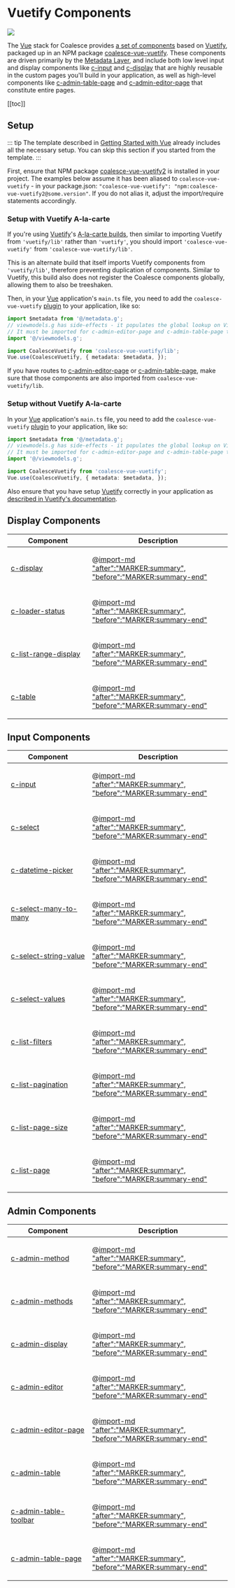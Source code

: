 # Vuetify Components

<!-- MARKER:summary -->

[![](https://img.shields.io/npm/v/coalesce-vue-vuetify2/dev?color=42b883&label=coalesce-vue-vuetify2%40dev)](https://www.npmjs.com/package/coalesce-vue-vuetify2)

The [Vue](https://vuejs.org/) stack for Coalesce provides [a set of components](/stacks/vue/coalesce-vue-vuetify/overview.md) based on [Vuetify](https://vuetifyjs.com/), packaged up in an NPM package [coalesce-vue-vuetify](https://www.npmjs.com/package/coalesce-vue-vuetify). These components are driven primarily by the [Metadata Layer](/stacks/vue/layers/metadata.md), and include both low level input and display components like [c-input](/stacks/vue/coalesce-vue-vuetify/components/c-input.md) and [c-display](/stacks/vue/coalesce-vue-vuetify/components/c-display.md) that are highly reusable in the custom pages you'll build in your application, as well as high-level components like [c-admin-table-page](/stacks/vue/coalesce-vue-vuetify/components/c-admin-table-page.md) and [c-admin-editor-page](/stacks/vue/coalesce-vue-vuetify/components/c-admin-editor-page.md) that constitute entire pages. 

<!-- MARKER:summary-end -->

[[toc]]

## Setup

::: tip
The template described in [Getting Started with Vue](/stacks/vue/getting-started.md) already includes all the necessary setup. You can skip this section if you started from the template.
:::

First, ensure that NPM package [coalesce-vue-vuetify2](https://www.npmjs.com/package/coalesce-vue-vuetify2) is installed in your project. The examples below assume it has been aliased to `coalesce-vue-vuetify` - in your package.json: `"coalesce-vue-vuetify": "npm:coalesce-vue-vuetify2@some.version"`. If you do not alias it, adjust the import/require statements accordingly.

### Setup with Vuetify A-la-carte
If you're using [Vuetify](https://vuetifyjs.com/)'s [A-la-carte builds](https://vuetifyjs.com/en/customization/a-la-carte/), then similar to importing Vuetify from `'vuetify/lib'` rather than `'vuetify'`, you should import `'coalesce-vue-vuetify'` from `'coalesce-vue-vuetify/lib'`. 

This is an alternate build that itself imports Vuetify components from `'vuetify/lib'`, therefore preventing duplication of components. Similar to Vuetify, this build also does not register the Coalesce components globally, allowing them to also be treeshaken.

<CodeTabs name="vue-bundler">
<template #vue-cli>

Install `unplugin-vue-components`, and add the following configuration to `vue.config.js`:

``` ts
// vue.config.js
configureWebpack: {
  plugins: [
    require('unplugin-vue-components/webpack')({
      dts: false,
      resolvers: [
        // If VuetifyResolver is used, `vuetify-loader` + `vue-cli-plugin-vuetify` can be uninstalled.
        require('unplugin-vue-components/resolvers').VuetifyResolver(),
        require('coalesce-vue-vuetify/lib/build').CoalesceVuetifyResolver(),
      ],
    }),
  ],
}
```

</template>
<template #vite>

Install `unplugin-vue-components`, and add it to your `vite.config.ts`:

``` ts
// vite.config.js
import Components from "unplugin-vue-components/vite";
import { VuetifyResolver } from "unplugin-vue-components/resolvers";
import { CoalesceVuetifyResolver } from "coalesce-vue-vuetify/lib/build";

// defineConfig
plugins: [
  // createVuePlugin(), etc...
  Components({
    dts: false,
    resolvers: [VuetifyResolver(), CoalesceVuetifyResolver()],
  }),
]
```

</template>
</CodeTabs>

Then, in your [Vue](https://vuejs.org/) application's ``main.ts`` file, you need to add the ``coalesce-vue-vuetify`` [plugin](https://vuejs.org/v2/guide/plugins.html) to your application, like so:

``` ts
import $metadata from '@/metadata.g';
// viewmodels.g has side-effects - it populates the global lookup on ViewModel and ListViewModel. 
// It must be imported for c-admin-editor-page and c-admin-table-page to work correctly.
import '@/viewmodels.g';

import CoalesceVuetify from 'coalesce-vue-vuetify/lib';
Vue.use(CoalesceVuetify, { metadata: $metadata, });
```

If you have routes to [c-admin-editor-page](./components/c-admin-editor-page.md) or [c-admin-table-page](./components/c-admin-table-page.md), make sure that those components are also imported from `coalesce-vue-vuetify/lib`.


### Setup without Vuetify A-la-carte

In your [Vue](https://vuejs.org/) application's ``main.ts`` file, you need to add the ``coalesce-vue-vuetify`` [plugin](https://vuejs.org/v2/guide/plugins.html) to your application, like so:

``` ts
import $metadata from '@/metadata.g';
// viewmodels.g has side-effects - it populates the global lookup on ViewModel and ListViewModel. 
// It must be imported for c-admin-editor-page and c-admin-table-page to work correctly.
import '@/viewmodels.g';

import CoalesceVuetify from 'coalesce-vue-vuetify';
Vue.use(CoalesceVuetify, { metadata: $metadata, });
```

Also ensure that you have setup [Vuetify](https://vuetifyjs.com/) correctly in your application as [described in Vuetify's documentation](https://vuetifyjs.com/en/getting-started/quick-start/).




## Display Components

<table>
<thead><tr><th width="170px">Component</th><th>Description</th></tr></thead>
<tr><td>

[c-display](./components/c-display.md)
</td>
<td> 

@[import-md "after":"MARKER:summary", "before":"MARKER:summary-end"](./components/c-display.md) 
</td></tr>
<tr><td>

[c-loader-status](./components/c-loader-status.md)
</td>
<td> 

@[import-md "after":"MARKER:summary", "before":"MARKER:summary-end"](./components/c-loader-status.md) 
</td></tr>
<tr><td>

[c-list-range-display](./components/c-list-range-display.md)
</td>
<td> 

@[import-md "after":"MARKER:summary", "before":"MARKER:summary-end"](./components/c-list-range-display.md) 
</td></tr>
<tr><td>

[c-table](./components/c-table.md)
</td>
<td> 

@[import-md "after":"MARKER:summary", "before":"MARKER:summary-end"](./components/c-table.md) 
</td></tr>
</table>


## Input Components

<table>
<thead><tr><th width="170px">Component</th><th>Description</th></tr></thead>
<tr><td>

[c-input](./components/c-input.md)
</td>
<td> 

@[import-md "after":"MARKER:summary", "before":"MARKER:summary-end"](./components/c-input.md) 
</td></tr>
<tr><td>

[c-select](./components/c-select.md)
</td>
<td> 

@[import-md "after":"MARKER:summary", "before":"MARKER:summary-end"](./components/c-select.md) 
</td></tr>
<tr><td>

[c-datetime-picker](./components/c-datetime-picker.md)
</td>
<td> 

@[import-md "after":"MARKER:summary", "before":"MARKER:summary-end"](./components/c-datetime-picker.md) 
</td></tr>
<tr><td>

[c-select-many-to-many](./components/c-select-many-to-many.md)
</td>
<td> 

@[import-md "after":"MARKER:summary", "before":"MARKER:summary-end"](./components/c-select-many-to-many.md) 
</td></tr>
<tr><td>

[c-select-string-value](./components/c-select-string-value.md)
</td>
<td> 

@[import-md "after":"MARKER:summary", "before":"MARKER:summary-end"](./components/c-select-string-value.md) 
</td></tr>
<tr><td>

[c-select-values](./components/c-select-values.md)
</td>
<td> 

@[import-md "after":"MARKER:summary", "before":"MARKER:summary-end"](./components/c-select-values.md) 
</td></tr>
<tr><td>

[c-list-filters](./components/c-list-filters.md)
</td>
<td> 

@[import-md "after":"MARKER:summary", "before":"MARKER:summary-end"](./components/c-list-filters.md) 
</td></tr>
<tr><td>

[c-list-pagination](./components/c-list-pagination.md)
</td>
<td> 

@[import-md "after":"MARKER:summary", "before":"MARKER:summary-end"](./components/c-list-pagination.md) 
</td></tr>
<tr><td>

[c-list-page-size](./components/c-list-page-size.md)
</td>
<td> 

@[import-md "after":"MARKER:summary", "before":"MARKER:summary-end"](./components/c-list-page-size.md) 
</td></tr>
<tr><td>

[c-list-page](./components/c-list-page.md)
</td>
<td> 

@[import-md "after":"MARKER:summary", "before":"MARKER:summary-end"](./components/c-list-page.md) 
</td></tr>

</table>


## Admin Components

<table>
<thead><tr><th width="170px">Component</th><th>Description</th></tr></thead>
<tr><td>

[c-admin-method](./components/c-admin-method.md)
</td>
<td> 

@[import-md "after":"MARKER:summary", "before":"MARKER:summary-end"](./components/c-admin-method.md) 
</td></tr>
<tr><td>

[c-admin-methods](./components/c-admin-methods.md)
</td>
<td> 

@[import-md "after":"MARKER:summary", "before":"MARKER:summary-end"](./components/c-admin-methods.md) 
</td></tr>
<tr><td>

[c-admin-display](./components/c-admin-display.md)
</td>
<td> 

@[import-md "after":"MARKER:summary", "before":"MARKER:summary-end"](./components/c-admin-display.md) 
</td></tr>
<tr><td>

[c-admin-editor](./components/c-admin-editor.md)
</td>
<td> 

@[import-md "after":"MARKER:summary", "before":"MARKER:summary-end"](./components/c-admin-editor.md) 
</td></tr>
<tr><td>

[c-admin-editor-page](./components/c-admin-editor-page.md)
</td>
<td> 

@[import-md "after":"MARKER:summary", "before":"MARKER:summary-end"](./components/c-admin-editor-page.md) 
</td></tr>
<tr><td>

[c-admin-table](./components/c-admin-table.md)
</td>
<td> 

@[import-md "after":"MARKER:summary", "before":"MARKER:summary-end"](./components/c-admin-table.md) 
</td></tr>
<tr><td>

[c-admin-table-toolbar](./components/c-admin-table-toolbar.md)
</td>
<td> 

@[import-md "after":"MARKER:summary", "before":"MARKER:summary-end"](./components/c-admin-table-toolbar.md) 
</td></tr>
<tr><td>

[c-admin-table-page](./components/c-admin-table-page.md)
</td>
<td> 

@[import-md "after":"MARKER:summary", "before":"MARKER:summary-end"](./components/c-admin-table-page.md) 
</td></tr>
</table>